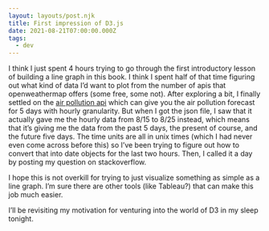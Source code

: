 ```yaml
---
layout: layouts/post.njk
title: First impression of D3.js
date: 2021-08-21T07:00:00.000Z
tags:
  - dev
---
```

I think I just spent 4 hours trying to go through the first introductory lesson of building a line graph in this book. I think I spent half of that time figuring out what kind of data I’d want to plot from the number of apis that openweathermap offers (some free, some not). After exploring a bit, I finally settled on the [air pollution api](https://openweathermap.org/api/air-pollution) which can give you the air pollution forecast for 5 days with hourly granularity. But when I got the json file, I saw that it actually gave me the hourly data from 8/15 to 8/25 instead, which means that it’s giving me the data from the past 5 days, the present of course, and the future five days. The time units are all in unix times (which I had never even come across before this) so I’ve been trying to figure out how to convert that into date objects for the last two hours. Then, I called it a day by posting my question on stackoverflow. 

I hope this is not overkill for trying to just visualize something as simple as a line graph. I’m sure there are other tools (like Tableau?) that can make this job much easier. 

I’ll be revisiting my motivation for venturing into the world of D3 in my sleep tonight.